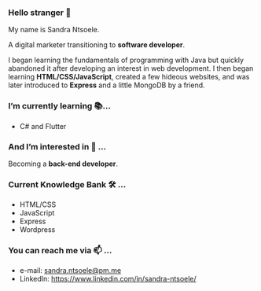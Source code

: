 ### Hello stranger 👋  

My name is Sandra Ntsoele. 

A digital marketer transitioning to **software developer**. 

I began learning the fundamentals of programming with Java but quickly abandoned it 
after developing an interest in web development. 
I then began learning **HTML/CSS/JavaScript**, created a few hideous websites, 
and was later introduced to **Express** and a little MongoDB by a friend.

### I’m currently learning 📚...

- C# and Flutter

### And I’m interested in 👀 ...

Becoming a **back-end developer**. 

### Current Knowledge Bank 🛠️ ... 
- HTML/CSS
- JavaScript
- Express
- Wordpress

### You can reach me via 📫 ...
- e-mail: sandra.ntsoele@pm.me
- LinkedIn: https://www.linkedin.com/in/sandra-ntsoele/

<!---
sandra-ntsoele/sandra-ntsoele is a ✨ special ✨ repository because its `README.md` (this file) appears on your GitHub profile.
You can click the Preview link to take a look at your changes.
--->
